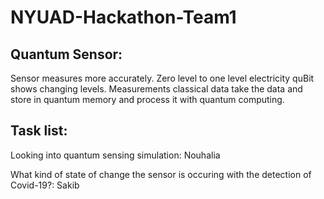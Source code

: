 # NYUAD-Hackathon-Team1

## Quantum Sensor:

Sensor measures more accurately. Zero level to one level electricity quBit shows changing levels. 
Measurements classical data 
take the data and store in quantum memory and process it with quantum computing. 

## Task list:

Looking into quantum sensing simulation: Nouhalia

What kind of state of change the sensor is occuring with the detection of Covid-19?: Sakib



